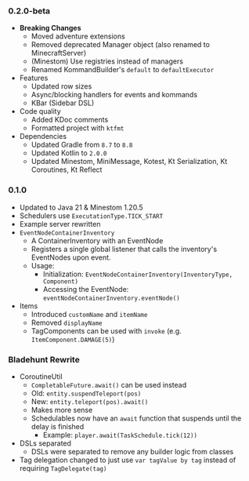 ### 0.2.0-beta

- **Breaking Changes**
    - Moved adventure extensions
    - Removed deprecated Manager object (also renamed to MinecraftServer)
    - (Minestom) Use registries instead of managers
    - Renamed KommandBuilder's `default` to `defaultExecutor`
- Features
    - Updated row sizes
    - Async/blocking handlers for events and kommands
    - KBar (Sidebar DSL)
- Code quality
    - Added KDoc comments
    - Formatted project with `ktfmt`
- Dependencies
    - Updated Gradle from `8.7` to `8.8`
    - Updated Kotlin to `2.0.0`
    - Updated Minestom, MiniMessage, Kotest, Kt Serialization, Kt Coroutines, Kt Reflect

### 0.1.0

- Updated to Java 21 & Minestom 1.20.5
- Schedulers use `ExecutationType.TICK_START`
- Example server rewritten
- `EventNodeContainerInventory`
    - A ContainerInventory with an EventNode
    - Registers a single global listener that calls the inventory's EventNodes upon event.
    - Usage:
        - Initialization: `EventNodeContainerInventory(InventoryType, Component)`
        - Accessing the EventNode: `eventNodeContainerInventory.eventNode()`
- Items
    - Introduced `customName` and `itemName`
    - Removed `displayName`
    - TagComponents can be used with `invoke` (e.g. `ItemComponent.DAMAGE(5)`)

### Bladehunt Rewrite

- CoroutineUtil
    - `CompletableFuture.await()` can be used instead
    - Old: `entity.suspendTeleport(pos)`
    - New: `entity.teleport(pos).await()`
    - Makes more sense
    - Schedulables now have an `await` function that suspends until the delay is finished
        - Example: `player.await(TaskSchedule.tick(12))`
- DSLs separated
    - DSLs were separated to remove any builder logic from classes
- Tag delegation changed to just use `var tagValue by tag` instead of requiring `TagDelegate(tag)`